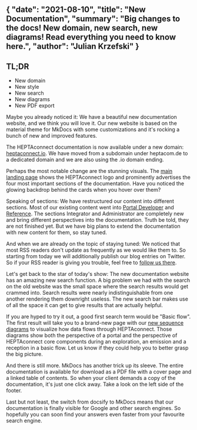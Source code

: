 {
    "date": "2021-08-10",
    "title": "New Documentation",
    "summary": "Big changes to the docs! New domain, new search, new diagrams! Read everything you need to know here.",
    "author": "Julian Krzefski"
}
---

## TL;DR

- New domain
- New style
- New search
- New diagrams
- New PDF export

Maybe you already noticed it:
We have a beautiful new documentation website, and we think you will love it.
Our new website is based on the material theme for MkDocs with some customizations and it's rocking a bunch of new and improved features.

The HEPTAconnect documentation is now available under a new domain: [heptaconnect.io](https://heptaconnect.io/).
We have moved from a subdomain under heptacom.de to a dedicated domain and we are also using the .io domain ending.

Perhaps the most notable change are the stunning visuals.
The [main landing page](https://heptaconnect.io/) shows the HEPTAconnect logo and prominently advertises the four most important sections of the documentation.
Have you noticed the glowing backdrop behind the cards when you hover over them?

Speaking of sections:
We have restructured our content into different sections.
Most of our existing content went into [Portal Developer](https://heptaconnect.io/guides/portal-developer/) and [Reference](https://heptaconnect.io/reference/).
The sections Integrator and Administrator are completely new and bring different perspectives into the documentation.
Truth be told, they are not finished yet.
But we have big plans to extend the documentation with new content for them, so stay tuned.

And when we are already on the topic of staying tuned:
We noticed that most RSS readers don't update as frequently as we would like them to.
So starting from today we will additionally publish our blog entries on Twitter.
So if your RSS reader is giving you trouble, feel free to [follow us there](https://twitter.com/heptacom_gmbh).

Let's get back to the star of today's show:
The new documentation website has an amazing new search function.
A big problem we had with the search on the old website was the small space where the search results would get crammed into.
Search results were nearly indistinguishable from one another rendering them downright useless.
The new search bar makes use of all the space it can get to give results that are actually helpful.

If you are hyped to try it out, a good first search term would be "Basic flow".
The first result will take you to a brand-new page with our [new sequence diagrams](https://heptaconnect.io/reference/general-resources/data-flows/basic-flow/) to visualize how data flows through HEPTAconnect.
Those diagrams show both the perspective of a portal and the perspective of HEPTAconnect core components during an exploration, an emission and a reception in a basic flow.
Let us know if they could help you to better grasp the big picture.

And there is still more.
MkDocs has another trick up its sleeve.
The entire documentation is available for download as a PDF file with a cover page and a linked table of contents.
So when your client demands a copy of the documentation, it's just one click away.
Take a look on the left side of the footer.

Last but not least, the switch from docsify to MkDocs means that our documentation is finally visible for Google and other search engines.
So hopefully you can soon find your answers even faster from your favourite search engine.
